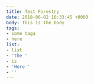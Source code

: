 ```yaml
---
title: Test Forestry
date: 2018-06-02 16:33:45 +0000
body: This is the body
tags:
- some taga
- here
list:
- list
- 'the '
- is
- 'Here '
- ''
---
```

